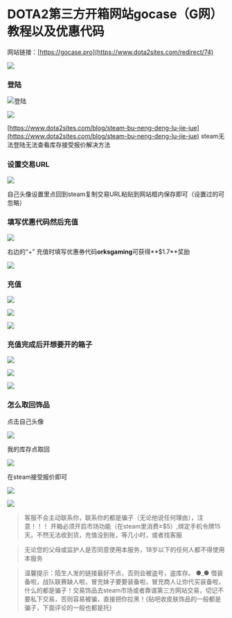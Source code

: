 # DOTA2第三方开箱网站gocase（G网）教程以及优惠代码

网站链接：[https://gocase.pro](https://www.dota2sites.com/redirect/74)

![](https://www.dota2sites.com/media/images/blog/76B117A8-9445-4C52-9B75-99A0CF32BB55.png)

### 登陆

![登陆](https://www.dota2sites.com/media/images/blog/5acc268153485fa3259c796f99926d719139804b_800_105.jpeg)

![](https://www.dota2sites.com/media/images/blog/5acc26860c63d608415bc8426c7af20db4ee476a_800_384.jpeg)

[https://www.dota2sites.com/blog/steam-bu-neng-deng-lu-jie-jue](https://www.dota2sites.com/blog/steam-bu-neng-deng-lu-jie-jue) steam无法登陆无法查看库存接受报价解决方法

### 设置交易URL

![](https://www.dota2sites.com/media/images/blog/5acc27167e23b392537aaaea5ef0df9bb9bc56af_1201_564.png)

自己头像设置里点回到steam复制交易URL粘贴到网站框内保存即可（设置过的可忽略）

### 填写优惠代码然后充值

![](https://www.dota2sites.com/media/images/blog/5ab861c572c91bff30d51619faaed24cc376172a_800_66.jpeg)

右边的“+” 
充值时填写优惠券代码**orksgaming**可获得**$1.7**奖励

![](https://www.dota2sites.com/media/images/blog/B01BACBF-B8B8-49F8-A5DA-1CA93B9E06AF.png)

### 充值

![](https://www.dota2sites.com/media/images/blog/5ab8622e1207335d7da3d737b2f0a13e31f7b9b3_800_771.jpeg)

![](https://www.dota2sites.com/media/images/blog/5ab8623ec18bd8acb68db4d2f285466e61fff690_800_667.jpeg)

![](https://www.dota2sites.com/media/images/blog/5ab862486c06fcdf091d353e0e5c43977ef34d43_800_532.jpeg)

### 充值完成后开想要开的箱子

![](https://www.dota2sites.com/media/images/blog/5acc25fc9710b825e7cd177a9ace30fc29945c15_1615_832-2.png)

![](https://www.dota2sites.com/media/images/blog/5acc2a312194b594a84a78d4c4ea658a338c34a3_1591_741.png)

![](https://www.dota2sites.com/media/images/blog/5acc2a588e94f0184554205e1fbedccad54eb18c_1024_537.png)

### 怎么取回饰品

点击自己头像

![](https://www.dota2sites.com/media/images/blog/5acc2aa3dd06b1b73dcbd7f9f5a1835f2fcc6e88_664_72.png)

我的库存点取回

![](https://www.dota2sites.com/media/images/blog/5acc2ad4fc004ecc68d78afc8919de38b48f7c97_1443_341.png)

在steam接受报价即可

![](https://www.dota2sites.com/media/images/blog/5acc1dd9277e22d5f58c499be071a657d1cf421f_181_133.jpeg)

![](https://www.dota2sites.com/media/images/blog/5acc1de4667dd4b82145d61b4c28a241605ddf97_289_512.jpeg)

> 客服不会主动联系你，联系你的都是骗子（无论他说任何理由），注意！！！
> 开箱必须开启市场功能（在steam里消费≥$5）,绑定手机令牌15天。不然无法收到货，充值没到账，等几小时，或者找客服

> 无论您的父母或监护人是否同意使用本服务，18岁以下的任何人都不得使用本服务

> 温馨提示：陌生人发的链接最好不点，否则会被盗号，盗库存。
> ●_●
> 借装备啦，战队联赛缺人啦，冒充妹子要要装备啦，冒充商人让你代买装备啦，什么的都是骗子！交易饰品去steam市场或者靠谱第三方网站交易，切记不要私下交易，否则容易被骗，直接把你拉黑！{贴吧收皮肤饰品的一般都是骗子，下面评论的一般也都是托}



